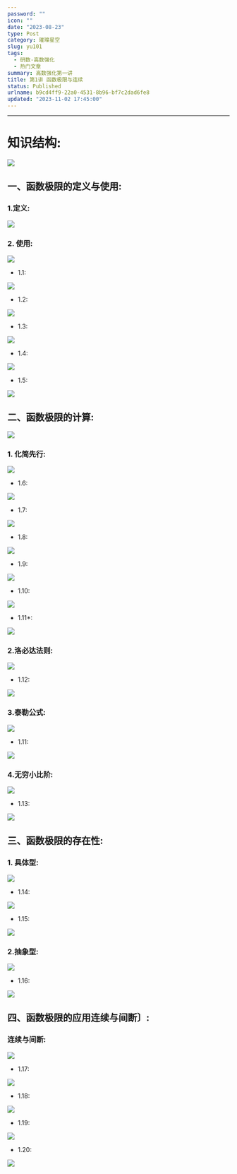 ```yaml
---
password: ""
icon: ""
date: "2023-08-23"
type: Post
category: 璀璨星空
slug: yu101
tags:
  - 研数-高数强化
  - 热门文章
summary: 高数强化第一讲
title: 第1讲 函数极限与连续
status: Published
urlname: b9cd4ff9-22a0-4531-8b96-bf7c2dad6fe8
updated: "2023-11-02 17:45:00"
---
```


---

# 知识结构:[](marginnote3app://note/642989AC-DE0C-4CE6-9653-F4801ECB7B24)

![](https://bu.dusays.com/2023/08/23/64e5a56e0afc9.png)

## 一、函数极限的定义与使用:

### 1.定义:[](marginnote3app://note/20CC957B-FE82-4CBE-91A0-5822E6EAE267)

![](https://bu.dusays.com/2023/08/23/64e5a56fa471f.png)

### 2. 使用:[](marginnote3app://note/E2AB644B-E6D6-4A05-AED5-25610E96A228)

![](https://bu.dusays.com/2023/08/23/64e5a5713970e.png)

- 1.1:[](marginnote3app://note/C95F63E3-43B2-489C-889F-51EC3EFD5AEA)

![](https://bu.dusays.com/2023/08/23/64e5a5729fb7f.png)

- 1.2:[](marginnote3app://note/6EDB20AC-521C-44AF-A8C0-25C3E5AAD802)

![](https://bu.dusays.com/2023/08/23/64e5a573e9031.png)

- 1.3:[](marginnote3app://note/08A3CBDB-EC42-432A-A8BC-E9A417FBEFF3)

![](https://bu.dusays.com/2023/08/23/64e5a575813b2.png)

- 1.4:[](marginnote3app://note/8A3E304D-69E8-46B9-AC2B-DC9573C68B65)

![](https://bu.dusays.com/2023/08/23/64e5a57728f81.png)

- 1.5:[](marginnote3app://note/07D3B87E-2CD5-4A9C-8FD6-EA9CFDFF60B6)

![](https://bu.dusays.com/2023/08/23/64e5a578b9091.png)

## 二、函数极限的计算:[](marginnote3app://note/06BDA9C3-C2D5-42FC-8071-CABEB3A5BE9E)

![](https://bu.dusays.com/2023/08/23/64e5a579e21e8.png)

### 1. 化简先行:[](marginnote3app://note/F17BC438-E52C-41A1-8168-F48FE0850D03)

![](https://bu.dusays.com/2023/08/23/64e5a57b94394.png)

- 1.6:

![](https://bu.dusays.com/2023/08/23/64e5a57d41763.png)

- 1.7:[](marginnote3app://note/B2675284-2865-4C3F-8B39-561159755E73)

![](https://bu.dusays.com/2023/08/23/64e5a57eda2a8.png)

- 1.8:[](marginnote3app://note/2D0C6D78-EF93-4164-B91A-AF7D53598E5A)

![](https://bu.dusays.com/2023/08/23/64e5a5807a1ea.png)

- 1.9:[](marginnote3app://note/FC818E61-A948-40A8-9E84-7C8EA360C2D2)

![](https://bu.dusays.com/2023/08/23/64e5a5823f0e0.png)

- 1.10:[](marginnote3app://note/264C9B72-D908-45B2-BFD9-F1B7233C690A)

![](https://bu.dusays.com/2023/08/23/64e5a5839c38a.png)

- 1.11\*:[](marginnote3app://note/9ED42E41-683F-4159-98CD-11FD08D3E213)

![](https://bu.dusays.com/2023/08/23/64e5a58592a18.png)

### 2.洛必达法则:[](marginnote3app://note/645D9906-D240-421A-8702-A905E99614CE)

![](https://bu.dusays.com/2023/08/23/64e5a5870cf2c.png)

- 1.12:[](marginnote3app://note/6201B9F2-5906-4486-A3C4-04F1CAE0F3F0)

![](https://bu.dusays.com/2023/08/23/64e5a5886862e.png)

### 3.泰勒公式:[](marginnote3app://note/9EA67234-6B29-4AD9-BE3D-8953C17CEC88)

![](https://bu.dusays.com/2023/08/23/64e5a58a9a9eb.png)

- 1.11:[](marginnote3app://note/0F5C49C8-DBC1-4E0E-819B-C6CB87F76C9B)

![](https://bu.dusays.com/2023/08/23/64e5a58c6ceec.png)

### 4.无穷小比阶:[](marginnote3app://note/3383E83D-D112-4C76-B4B2-132850306406)

![](https://bu.dusays.com/2023/08/23/64e5a58ddc827.png)

- 1.13:[](marginnote3app://note/22B93B81-0914-47AD-88ED-9243A861AC35)

![](https://bu.dusays.com/2023/08/23/64e5a58f8b871.png)

## 三、函数极限的存在性:

### 1. 具体型:[](marginnote3app://note/0058BCA7-8B4C-4C04-9BC0-30E768D5A9BC)

![](https://bu.dusays.com/2023/08/23/64e5a590f117d.png)

- 1.14:[](marginnote3app://note/5FFC9EE0-CF40-40F1-8BF1-C97EC4237712)

![](https://bu.dusays.com/2023/08/23/64e5a59273cdc.png)

- 1.15:[](marginnote3app://note/DE9DCCFA-9141-45A3-8007-92FBBFAEA03C)

![](https://bu.dusays.com/2023/08/23/64e5a593c01a8.png)

### 2.抽象型:[](marginnote3app://note/A1740AA5-0FA5-47FE-BB3D-453931F0E582)

![](https://bu.dusays.com/2023/08/23/64e5a5950951d.png)

- 1.16:[](marginnote3app://note/B11079BF-74D4-43DE-AF7A-4FDF39B80F24)

![](https://bu.dusays.com/2023/08/23/64e5a596ae6a3.png)

## 四、函数极限的应用连续与间断〕:

### 连续与间断:[](marginnote3app://note/2CA7D73B-5082-4261-BA51-49AF45F2D642)

![](https://bu.dusays.com/2023/08/23/64e5a59821171.png)

- 1.17:[](marginnote3app://note/30AB162F-E962-4587-AD13-0838B097BC93)

![](https://bu.dusays.com/2023/08/23/64e5a599ab21e.png)

- 1.18:[](marginnote3app://note/E8A62929-156C-4C74-83C0-3AC1B79A8339)

![](https://bu.dusays.com/2023/08/23/64e5a59b28ddc.png)

- 1.19:[](marginnote3app://note/17E2A5FD-3C8A-4E70-B068-1FEFE7EE5F38)

![](https://bu.dusays.com/2023/08/23/64e5a59c9dc97.png)

- 1.20:[](marginnote3app://note/2466A613-1A5E-4992-81E8-AF7A9EC4DD4A)

![](https://bu.dusays.com/2023/08/23/64e5a59e2b1a1.png)
